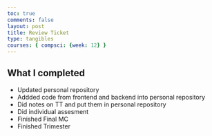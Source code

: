 ```yaml
---
toc: true
comments: false
layout: post
title: Review Ticket
type: tangibles
courses: { compsci: {week: 12} }
---
```


## What I completed

- Updated personal repository
- Addded code from frontend and backend into personal repository
- Did notes on TT and put them in personal repository
- Did individual assesment
- Finished Final MC
- Finished Trimester